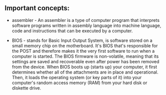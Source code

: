 ## Important concepts:

* assembler - An assembler is a type of computer program that interprets software programs written in assembly language into machine language, code and instructions that can be executed by a computer.

* BIOS - stands for Basic Input Output System, is software stored on a small memory chip on the motherboard. It's BIOS that's responsible for the POST and therefore makes it the very first software to run when a computer is started. The BIOS firmware is non-volatile, meaning that its settings are saved and recoverable even after power has been removed from the device. When BIOS boots up (starts up) your computer, it first determines whether all of the attachments are in place and operational. Then, it loads the operating system (or key parts of it) into your computer's random access memory (RAM) from your hard disk or diskette drive.



